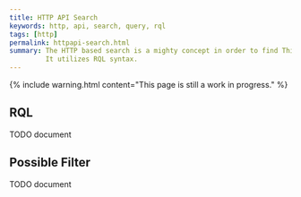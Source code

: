 ```yaml
---
title: HTTP API Search
keywords: http, api, search, query, rql
tags: [http]
permalink: httpapi-search.html
summary: The HTTP based search is a mighty concept in order to find Things based on their meta and state data. 
         It utilizes RQL syntax.
---
```


{% include warning.html content="This page is still a work in progress." %}

## RQL

TODO document

## Possible Filter

TODO document
